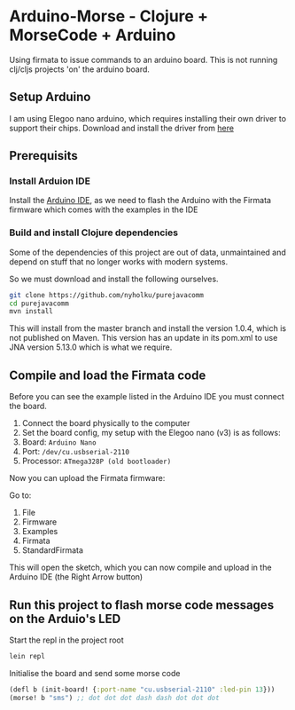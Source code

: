 # Arduino-Morse - Clojure + MorseCode + Arduino

Using firmata to issue commands to an arduino board. This is not running clj/cljs projects 'on' the arduino board.

## Setup Arduino

I am using Elegoo nano arduino, which requires installing their own driver to support their chips.
Download and install the driver from [here](https://www.elegoo.com/en-gb/blogs/arduino-projects/elegoo-arduino-nano-board-ch340-usb-driver)

## Prerequisits

### Install Arduion IDE

Install the [Arduino IDE](https://www.arduino.cc/en/software/), as we need to flash the Arduino with the Firmata firmware which comes with the examples in the IDE

### Build and install Clojure dependencies

Some of the dependencies of this project are out of data, unmaintained and depend on stuff that no longer works with
modern systems.

So we must download and install the following ourselves.

```bash
git clone https://github.com/nyholku/purejavacomm
cd purejavacomm
mvn install
```

This will install from the master branch and install the version 1.0.4, which is not published on Maven.
This version has an update in its pom.xml to use JNA version 5.13.0 which is what we require.

## Compile and load the Firmata code

Before you can see the example listed in the Arduino IDE you must connect the board.

1. Connect the board physically to the computer
1. Set the board config, my setup with the Elegoo nano (v3) is as follows:
1. Board: `Arduino Nano`
1. Port: `/dev/cu.usbserial-2110`
1. Processor: `ATmega328P (old bootloader)`

Now you can upload the Firmata firmware:

Go to:

1. File
1. Firmware
1. Examples
1. Firmata
1. StandardFirmata

This will open the sketch, which you can now compile and upload in the Arduino IDE (the Right Arrow button)

## Run this project to flash morse code messages on the Arduio's LED

Start the repl in the project root

```bash
lein repl
```

Initialise the board and send some morse code

```clj
(defl b (init-board! {:port-name "cu.usbserial-2110" :led-pin 13}))
(morse! b "sms") ;; dot dot dot dash dash dot dot dot
```
